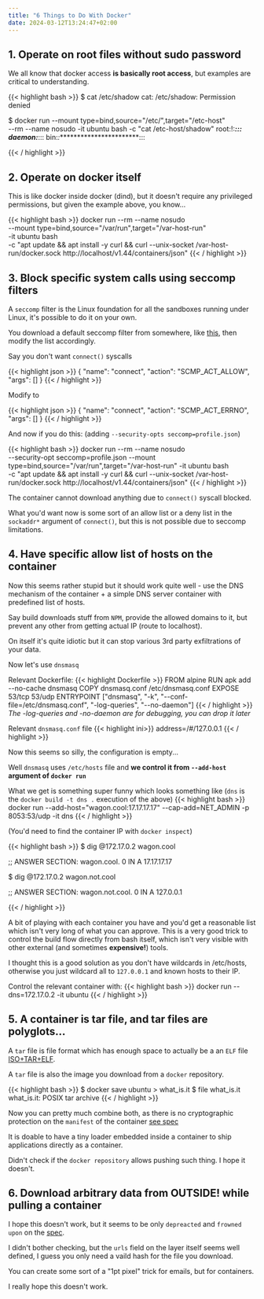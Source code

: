 ```yaml
---
title: "6 Things to Do With Docker"
date: 2024-03-12T13:24:47+02:00
---
```

## 1. Operate on root files without sudo password

We all know that docker access __is basically root access__, but examples are critical to understanding. 

{{< highlight bash >}}
$ cat /etc/shadow
cat: /etc/shadow: Permission denied

$ docker run --mount type=bind,source="/etc/",target="/etc-host" \
    --rm --name nosudo -it ubuntu bash -c "cat /etc-host/shadow"
root:!:***********************:::
daemon:***********************:::
bin:*:************************:::
    
{{< / highlight >}}

## 2. Operate on docker itself

This is like docker inside docker (dind), but it doesn't require any privileged permissions, but given the example above, you know...

{{< highlight bash >}}
docker run --rm --name nosudo \
    --mount type=bind,source="/var/run",target="/var-host-run" \
    -it ubuntu bash \
    -c "apt update && apt install -y curl && curl --unix-socket /var-host-run/docker.sock http://localhost/v1.44/containers/json"
{{< / highlight >}}

## 3. Block specific system calls using seccomp filters

A `seccomp` filter is the Linux foundation for all the sandboxes running under Linux, it's possible to do it on your own. 

You download a default seccomp filter from somewhere, like [this](https://raw.githubusercontent.com/docker/labs/master/security/seccomp/seccomp-profiles/default.json), 
then modify the list accordingly. 

Say you don't want `connect()` syscalls

{{< highlight json >}}
{
    "name": "connect",
    "action": "SCMP_ACT_ALLOW",
    "args": []
}
{{< / highlight >}}

Modify to 

{{< highlight json >}}
{
    "name": "connect",
    "action": "SCMP_ACT_ERRNO",
    "args": []
}
{{< / highlight >}}

And now if you do this: (adding `--security-opts seccomp=profile.json`) 

{{< highlight bash >}}
docker run --rm --name nosudo \
    --security-opt seccomp=profile.json --mount \
    type=bind,source="/var/run",target="/var-host-run" -it ubuntu bash \
    -c "apt update && apt install -y curl && curl --unix-socket /var-host-run/docker.sock http://localhost/v1.44/containers/json"
{{< / highlight >}}

The container cannot download anything due to `connect()` syscall blocked. 

What you'd want now is some sort of an allow list or a deny list in the `sockaddr*` argument of `connect()`, but this is not possible due to seccomp limitations. 

## 4. Have specific allow list of hosts on the container

Now this seems rather stupid but it should work quite well - use the DNS mechanism of the container + a simple DNS server container with predefined list of hosts. 

Say build downloads stuff from `NPM`, provide the allowed domains to it, but prevent any other from getting actual IP (route to localhost). 

On itself it's quite idiotic but it can stop various 3rd party exfiltrations of your data. 

Now let's use `dnsmasq` 

Relevant Dockerfile: 
{{< highlight Dockerfile >}}
FROM alpine
RUN apk add --no-cache dnsmasq
COPY dnsmasq.conf /etc/dnsmasq.conf
EXPOSE 53/tcp 53/udp
ENTRYPOINT ["dnsmasq", "-k", "--conf-file=/etc/dnsmasq.conf", "-log-queries", "--no-daemon"]
{{< / highlight >}}
_The -log-queries and -no-daemon are for debugging, you can drop it later_

Relevant `dnsmasq.conf` file
{{< highlight ini>}}
address=/#/127.0.0.1
{{< / highlight >}}

Now this seems so silly, the configuration is empty... 

Well `dnsmasq` uses `/etc/hosts` file and **we control it from `--add-host` argument of `docker run`** 

What we get is something super funny which looks something like (`dns` is the `docker build -t dns .` execution of the above)
{{< highlight bash >}}
docker run --add-host="wagon.cool:17.17.17.17" --cap-add=NET_ADMIN -p 8053:53/udp -it dns
{{< / highlight >}}

(You'd need to find the container IP with `docker inspect`)

{{< highlight bash >}}
$ dig @172.17.0.2 wagon.cool

;; ANSWER SECTION:
wagon.cool.		0	IN	A	17.17.17.17

$ dig @172.17.0.2 wagon.not.cool

;; ANSWER SECTION:
wagon.not.cool.		0	IN	A	127.0.0.1

{{< / highlight >}}

A bit of playing with each container you have and you'd get a reasonable list which isn't very long of what you can approve. 
This is a very good trick to control the build flow directly from bash itself, which isn't very visible with other external (and sometimes **expensive!**) tools. 

I thought this is a good solution as you don't have wildcards in /etc/hosts, otherwise you just wildcard all to `127.0.0.1` and known hosts to their IP.

Control the relevant container with:
{{< highlight bash >}}
docker run --dns=172.17.0.2 -it ubuntu
{{< / highlight >}}


## 5. A container is tar file, and tar files are polyglots...

A `tar` file is file format which has enough space to actually be a an `ELF` file [ISO+TAR+ELF](https://sysfatal.github.io/polyglottar-en.html). 

A `tar` file is also the image you download from a `docker` repository. 

{{< highlight bash >}}
$ docker save ubuntu > what_is.it
$ file what_is.it 
what_is.it: POSIX tar archive
{{< / highlight >}}

Now you can pretty much combine both, as there is no cryptographic protection on the `manifest` of the container [see spec](https://github.com/opencontainers/image-spec/blob/main/spec.md)

It is doable to have a tiny loader embedded inside a container to ship applications directly as a container. 

Didn't check if the `docker repository` allows pushing such thing. I hope it doesn't. 

## 6. Download arbitrary data from OUTSIDE! while pulling a container

I hope this doesn't work, but it seems to be only `depreacted` and `frowned upon` on the [spec](https://github.com/opencontainers/image-spec/blob/main/layer.md#non-distributable-layers). 

I didn't bother checking, but the `urls` field on the layer itself seems well defined, I guess you only need a vaild hash for the file you download. 

You can create some sort of a "1pt pixel" trick for emails, but for containers. 

I really hope this doesn't work.



